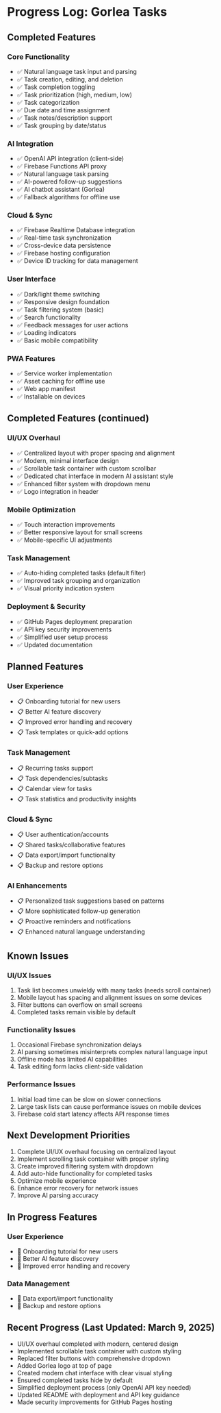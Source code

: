# Progress Log: Gorlea Tasks

## Completed Features

### Core Functionality
- ✅ Natural language task input and parsing
- ✅ Task creation, editing, and deletion
- ✅ Task completion toggling
- ✅ Task prioritization (high, medium, low)
- ✅ Task categorization
- ✅ Due date and time assignment
- ✅ Task notes/description support
- ✅ Task grouping by date/status

### AI Integration
- ✅ OpenAI API integration (client-side)
- ✅ Firebase Functions API proxy
- ✅ Natural language task parsing
- ✅ AI-powered follow-up suggestions
- ✅ AI chatbot assistant (Gorlea)
- ✅ Fallback algorithms for offline use

### Cloud & Sync
- ✅ Firebase Realtime Database integration
- ✅ Real-time task synchronization
- ✅ Cross-device data persistence
- ✅ Firebase hosting configuration
- ✅ Device ID tracking for data management

### User Interface
- ✅ Dark/light theme switching
- ✅ Responsive design foundation
- ✅ Task filtering system (basic)
- ✅ Search functionality
- ✅ Feedback messages for user actions
- ✅ Loading indicators
- ✅ Basic mobile compatibility

### PWA Features
- ✅ Service worker implementation
- ✅ Asset caching for offline use
- ✅ Web app manifest
- ✅ Installable on devices

## Completed Features (continued)

### UI/UX Overhaul
- ✅ Centralized layout with proper spacing and alignment
- ✅ Modern, minimal interface design
- ✅ Scrollable task container with custom scrollbar
- ✅ Dedicated chat interface in modern AI assistant style
- ✅ Enhanced filter system with dropdown menu
- ✅ Logo integration in header

### Mobile Optimization
- ✅ Touch interaction improvements
- ✅ Better responsive layout for small screens
- ✅ Mobile-specific UI adjustments

### Task Management
- ✅ Auto-hiding completed tasks (default filter)
- ✅ Improved task grouping and organization
- ✅ Visual priority indication system

### Deployment & Security
- ✅ GitHub Pages deployment preparation
- ✅ API key security improvements
- ✅ Simplified user setup process
- ✅ Updated documentation

## Planned Features

### User Experience
- 📋 Onboarding tutorial for new users
- 📋 Better AI feature discovery
- 📋 Improved error handling and recovery
- 📋 Task templates or quick-add options

### Task Management
- 📋 Recurring tasks support
- 📋 Task dependencies/subtasks
- 📋 Calendar view for tasks
- 📋 Task statistics and productivity insights

### Cloud & Sync
- 📋 User authentication/accounts
- 📋 Shared tasks/collaborative features
- 📋 Data export/import functionality
- 📋 Backup and restore options

### AI Enhancements
- 📋 Personalized task suggestions based on patterns
- 📋 More sophisticated follow-up generation
- 📋 Proactive reminders and notifications
- 📋 Enhanced natural language understanding

## Known Issues

### UI/UX Issues
1. Task list becomes unwieldy with many tasks (needs scroll container)
2. Mobile layout has spacing and alignment issues on some devices
3. Filter buttons can overflow on small screens
4. Completed tasks remain visible by default

### Functionality Issues
1. Occasional Firebase synchronization delays
2. AI parsing sometimes misinterprets complex natural language input
3. Offline mode has limited AI capabilities
4. Task editing form lacks client-side validation

### Performance Issues
1. Initial load time can be slow on slower connections
2. Large task lists can cause performance issues on mobile devices
3. Firebase cold start latency affects API response times

## Next Development Priorities

1. Complete UI/UX overhaul focusing on centralized layout
2. Implement scrolling task container with proper styling
3. Create improved filtering system with dropdown
4. Add auto-hide functionality for completed tasks
5. Optimize mobile experience
6. Enhance error recovery for network issues
7. Improve AI parsing accuracy

## In Progress Features

### User Experience
- 🔄 Onboarding tutorial for new users
- 🔄 Better AI feature discovery
- 🔄 Improved error handling and recovery

### Data Management
- 🔄 Data export/import functionality
- 🔄 Backup and restore options

## Recent Progress (Last Updated: March 9, 2025)

- UI/UX overhaul completed with modern, centered design
- Implemented scrollable task container with custom styling
- Replaced filter buttons with comprehensive dropdown
- Added Gorlea logo at top of page
- Created modern chat interface with clear visual styling
- Ensured completed tasks hide by default
- Simplified deployment process (only OpenAI API key needed)
- Updated README with deployment and API key guidance
- Made security improvements for GitHub Pages hosting
